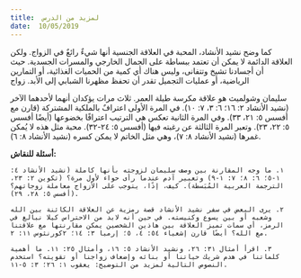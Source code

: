 ```yaml
---
title:  لمزيد من الدرس
date:  10/05/2019
---
```


كما وضح نشيد الأنشاد، المحبة في العلاقة الجنسية أنها شيءٌ رائعٌ في الزواج. ولكن العلاقة الدائمة لا يمكن أن تعتمد ببساطة على الجمال الخارجي والمسرات الجسدية. حيث أن أجسادنا تشيخ وتتفانى، وليس هناك أي كمية من الحميات الغذائية، أو التمارين الرياضية، أو عمليات التجميل تقدر أن تحفظ مظهرنا الشبابي إلى الأبد. زواج

سليمان وشولميث هو علاقة مكرسة طيلة العمر. ثلاث مرات يؤكدان أنهما لأحدهما الآخر (نشيد الأنشاد ٢: ١٦؛ ٦: ٣، ٧: ١٠). في المرة الأولى اعترافٌ بالملكية المشتركة (قارن مع أفسس ٥: ٢١، ٣٣). وفي المرة الثانية تعكس هي الترتيب اعترافًا بخضوعها (أيضًا أفسس ٥: ٢٢، ٢٣). وتعبر المرة الثالثة عن رغبته فيها (أفسس ٥: ٢٤-٣٢). محبة مثل هذه لا يُمكن غمرها (نشيد الأنشاد ٨: ٧)، وهي مثل الخاتم لا يمكن كسره (نشيد الأنشاد ٨: ٦).

**أسئلة للنقاش:**

`١. ما وجه المقارنة بين وصف سليمان لزوجته بأنها كاملة (نشيد الأنشاد ٤: ١-٥؛ ٦: ٨؛ ٧: ١-٩) وتعبير آدم عندما رأى حواء لأول مرة؟ (تكوين ٢: ٢٣، الترجمة العربية المُبَسطة). كيف، إذًا، يتوجب على الأزواج معاملة زوجاتهم؟ (أفسس ٥: ٢٨، ٢٩).`

`٢. يرى البعض في سفر نشيد الأنشاد قصة رمزية عن العلاقة الكائنة بين الله وشعبه أو بين يسوع وكنيسته. في حين أنه لابد من الاحتراس كيلا نبالغ في الرمز، أي سمات تميز العلاقة بين هاذين الشخصين يمكن مقارنتها مع علاقتنا مع الله؟ أيضًا قارن إشعياء ٥٤: ٤، ٥؛ إرميا ٣: ١٤؛ ٢كورنثوس ١١: ٢.`

`٣. اقرأ أمثال ٣١: ٢٦، ونشيد الأنشاد ٥: ١٦، وأمثال ٢٥: ١١. ما أهمية كلماتنا في هدم شريك حياتنا أو بنائه وإضعاف زواجنا أو تقويته؟ استخدم النصوص التالية لمزيد من التوضيح: يعقوب ١: ٢٦؛ ٣: ٥-١١.`